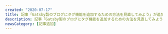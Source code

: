 ```yaml
---
created: "2020-07-17"
title: 記事「Gatsby製のブログにタグ機能を追加するための方法を見直してみよう」が追加されました
description: 記事「Gatsby製のブログにタグ機能を追加するための方法を見直してみよう」が追加されました。
newsCategory: [記事追加]
---
```

